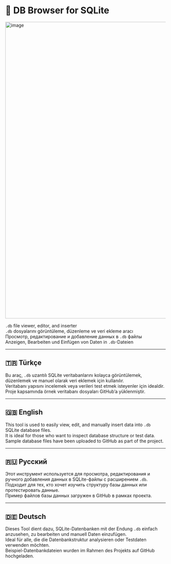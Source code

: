 # 📂 DB Browser for SQLite




<img width="1398" height="929" alt="image" src="https://github.com/user-attachments/assets/d6d7319d-a12d-4a6f-ad31-99a88dec526d" />




`.db` file viewer, editor, and inserter  
`.db` dosyalarını görüntüleme, düzenleme ve veri ekleme aracı  
Просмотр, редактирование и добавление данных в `.db` файлы  
Anzeigen, Bearbeiten und Einfügen von Daten in `.db`-Dateien

---

## 🇹🇷 Türkçe

Bu araç, `.db` uzantılı SQLite veritabanlarını kolayca görüntülemek, düzenlemek ve manuel olarak veri eklemek için kullanılır.  
Veritabanı yapısını incelemek veya verileri test etmek isteyenler için idealdir.  
Proje kapsamında örnek veritabanı dosyaları GitHub’a yüklenmiştir.

---

## 🇬🇧 English

This tool is used to easily view, edit, and manually insert data into `.db` SQLite database files.  
It is ideal for those who want to inspect database structure or test data.  
Sample database files have been uploaded to GitHub as part of the project.

---

## 🇷🇺 Русский

Этот инструмент используется для просмотра, редактирования и ручного добавления данных в SQLite-файлы с расширением `.db`.  
Подходит для тех, кто хочет изучить структуру базы данных или протестировать данные.  
Пример файлов базы данных загружен в GitHub в рамках проекта.

---

## 🇩🇪 Deutsch

Dieses Tool dient dazu, SQLite-Datenbanken mit der Endung `.db` einfach anzusehen, zu bearbeiten und manuell Daten einzufügen.  
Ideal für alle, die die Datenbankstruktur analysieren oder Testdaten verwenden möchten.  
Beispiel-Datenbankdateien wurden im Rahmen des Projekts auf GitHub hochgeladen.
